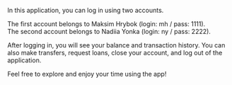 In this application, you can log in using two accounts.

The first account belongs to Maksim Hrybok (login: mh / pass: 1111).
<br>
The second account belongs to Nadiia Yonka (login: ny / pass: 2222).

After logging in, you will see your balance and transaction history.
You can also make transfers, request loans, close your account, and log out of the application.

Feel free to explore and enjoy your time using the app!
